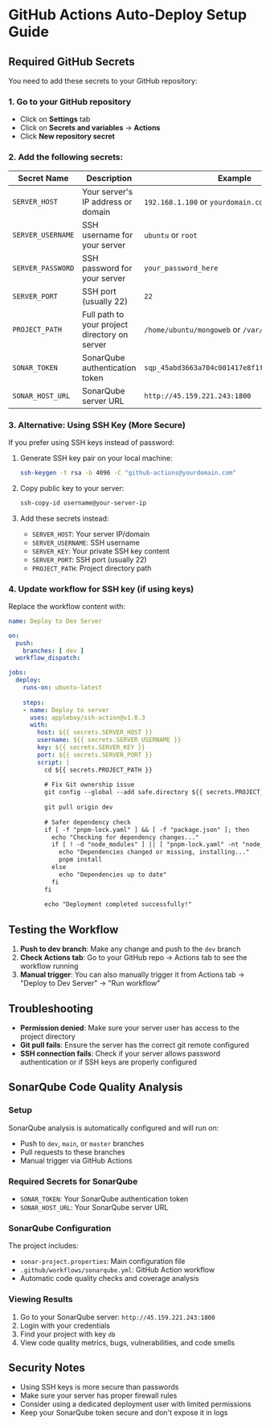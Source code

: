 # GitHub Actions Auto-Deploy Setup Guide

## Required GitHub Secrets

You need to add these secrets to your GitHub repository:

### 1. Go to your GitHub repository
- Click on **Settings** tab
- Click on **Secrets and variables** → **Actions**
- Click **New repository secret**

### 2. Add the following secrets:

| Secret Name | Description | Example |
|-------------|-------------|---------|
| `SERVER_HOST` | Your server's IP address or domain | `192.168.1.100` or `yourdomain.com` |
| `SERVER_USERNAME` | SSH username for your server | `ubuntu` or `root` |
| `SERVER_PASSWORD` | SSH password for your server | `your_password_here` |
| `SERVER_PORT` | SSH port (usually 22) | `22` |
| `PROJECT_PATH` | Full path to your project directory on server | `/home/ubuntu/mongoweb` or `/var/www/mongoweb` |
| `SONAR_TOKEN` | SonarQube authentication token | `sqp_45abd3663a704c001417e8f1f09d8915181eb8d7` |
| `SONAR_HOST_URL` | SonarQube server URL | `http://45.159.221.243:1800` |

### 3. Alternative: Using SSH Key (More Secure)

If you prefer using SSH keys instead of password:

1. Generate SSH key pair on your local machine:
   ```bash
   ssh-keygen -t rsa -b 4096 -C "github-actions@yourdomain.com"
   ```

2. Copy public key to your server:
   ```bash
   ssh-copy-id username@your-server-ip
   ```

3. Add these secrets instead:
   - `SERVER_HOST`: Your server IP/domain
   - `SERVER_USERNAME`: SSH username
   - `SERVER_KEY`: Your private SSH key content
   - `SERVER_PORT`: SSH port (usually 22)
   - `PROJECT_PATH`: Project directory path

### 4. Update workflow for SSH key (if using keys)

Replace the workflow content with:
```yaml
name: Deploy to Dev Server

on:
  push:
    branches: [ dev ]
  workflow_dispatch:

jobs:
  deploy:
    runs-on: ubuntu-latest
    
    steps:
    - name: Deploy to server
      uses: appleboy/ssh-action@v1.0.3
      with:
        host: ${{ secrets.SERVER_HOST }}
        username: ${{ secrets.SERVER_USERNAME }}
        key: ${{ secrets.SERVER_KEY }}
        port: ${{ secrets.SERVER_PORT }}
        script: |
          cd ${{ secrets.PROJECT_PATH }}
          
          # Fix Git ownership issue
          git config --global --add safe.directory ${{ secrets.PROJECT_PATH }}
          
          git pull origin dev
          
          # Safer dependency check
          if [ -f "pnpm-lock.yaml" ] && [ -f "package.json" ]; then
            echo "Checking for dependency changes..."
            if [ ! -d "node_modules" ] || [ "pnpm-lock.yaml" -nt "node_modules" ]; then
              echo "Dependencies changed or missing, installing..."
              pnpm install
            else
              echo "Dependencies up to date"
            fi
          fi
          
          echo "Deployment completed successfully!"
```

## Testing the Workflow

1. **Push to dev branch**: Make any change and push to the `dev` branch
2. **Check Actions tab**: Go to your GitHub repo → Actions tab to see the workflow running
3. **Manual trigger**: You can also manually trigger it from Actions tab → "Deploy to Dev Server" → "Run workflow"

## Troubleshooting

- **Permission denied**: Make sure your server user has access to the project directory
- **Git pull fails**: Ensure the server has the correct git remote configured
- **SSH connection fails**: Check if your server allows password authentication or if SSH keys are properly configured

## SonarQube Code Quality Analysis

### Setup
SonarQube analysis is automatically configured and will run on:
- Push to `dev`, `main`, or `master` branches
- Pull requests to these branches
- Manual trigger via GitHub Actions

### Required Secrets for SonarQube
- `SONAR_TOKEN`: Your SonarQube authentication token
- `SONAR_HOST_URL`: Your SonarQube server URL

### SonarQube Configuration
The project includes:
- `sonar-project.properties`: Main configuration file
- `.github/workflows/sonarqube.yml`: GitHub Action workflow
- Automatic code quality checks and coverage analysis

### Viewing Results
1. Go to your SonarQube server: `http://45.159.221.243:1800`
2. Login with your credentials
3. Find your project with key `db`
4. View code quality metrics, bugs, vulnerabilities, and code smells

## Security Notes

- Using SSH keys is more secure than passwords
- Make sure your server has proper firewall rules
- Consider using a dedicated deployment user with limited permissions
- Keep your SonarQube token secure and don't expose it in logs
